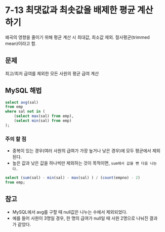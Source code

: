# 7-13 최댓값과 최솟값을 배제한 평균 계산하기

왜곡의 영향을 줄이기 위해 평균 계산 시 최대값, 최소값 제외. 절사평균(trimmed mean)이라고 함.

## 문제
최고/최저 급여를 제외한 모든 사원의 평균 급여 계산


## MySQL 해법 
```sql
select avg(sal)
from emp
where sal not in (
	(select max(sal) from emp),    
    (select min(sal) from emp)
);
```

### 주의 할 점
- 중복이 있는 경우(여러 사원의 급여가 가장 높거나 낮은 경우)에 모두 평균에서 제외된다.
- 높은 값과 낮은 값을 하나씩만 제외하는 것이 목적이면, `sum에서 값을 뺀 다음 나눈다.`

```sql
select (sum(sal) - min(sal) - max(sal) ) / (count(empno) - 2)
from emp;
```

## 참고 
- MySQL에서 avg를 구할 때 null값은 나누는 수에서 제외되었다. 
- 예를 들어 사원이 3명일 경우, 한 명의 급여가 null일 때 사원 2명으로 나눠진 결과가 같았다.
